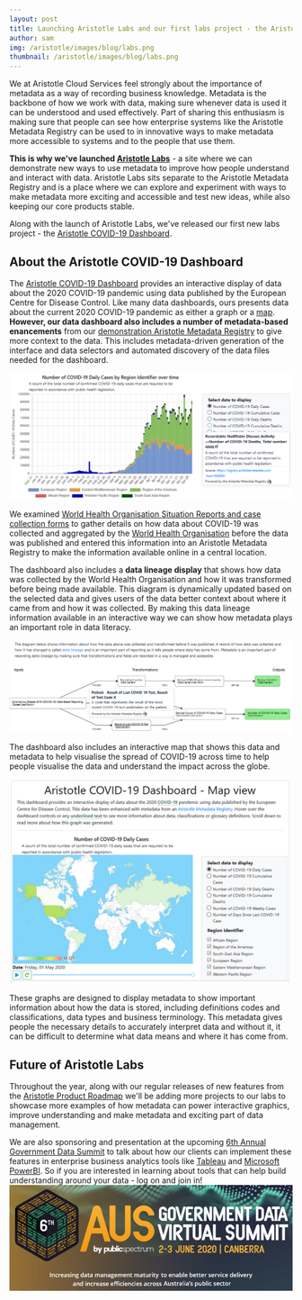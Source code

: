 ```yaml
---
layout: post
title: Launching Aristotle Labs and our first labs project - the Aristotle COVID-19 Dashboard
author: sam
img: /aristotle/images/blog/labs.png
thumbnail: /aristotle/images/blog/labs.png
---
```


We at Aristotle Cloud Services feel strongly about the importance of metadata as a way of recording business knowledge. Metadata is the backbone of how we work with data, making sure whenever data is used it can be understood and used effectively. Part of sharing this enthusiasm is making sure that people can see how enterprise systems like the Aristotle Metadata Registry can be used to in innovative ways to make metadata more accessible to systems and to the people that use them.

**This is why we've launched [Aristotle Labs](https://labs.aristotlemetadata.com)** - a site where we can demonstrate new ways to use metadata to improve how people understand and interact with data. Aristotle Labs sits separate to the Aristotle Metadata Registry and is a place where we can explore and experiment with ways to make metadata more exciting and accessible and test new ideas, while also keeping our core products stable.

Along with the launch of Aristotle Labs, we've released our first new labs project - the [Aristotle COVID-19 Dashboard](https://labs.aristotlemetadata.com/#/covid/graph).

## About the Aristotle COVID-19 Dashboard 

The [Aristotle COVID-19 Dashboard](https://labs.aristotlemetadata.com/#/covid/graph) provides an interactive display of data about the 2020 COVID-19 pandemic using data published by the European Centre for Disease Control. 
Like many data dashboards, ours presents data about the current 2020 COVID-19 pandemic as either a graph or a [map](https://labs.aristotlemetadata.com/#/covid/map). **However, our data dashboard also includes a number of metadata-based enancements** from our [demonstration Aristotle Metadata Registry](https://registry.aristotlemetadata.com) to give more context to the data. This includes metadata-driven generation of the interface and data selectors and automated discovery of the data files needed for the dashboard.

[![Aristotle Labs preview](/aristotle/images/blog/labs-dashboard-graph.png "Labs graph example")](https://labs.aristotlemetadata.com/#/covid/draph)

We examined [World Health Organisation Situation Reports and case collection forms](https://www.who.int/emergencies/diseases/novel-coronavirus-2019/situation-reports) to gather details on how data about COVID-19 was collected and aggregated by the [World Health Organisation](https://who.int) before the data was published and entered this information into an Aristotle Metadata Registry to make the information available online in a central location.

The dashboard also includes a **data lineage display** that shows how data was collected by the World Health Organisation and how it was transformed before being made available. This diagram is dynamically updated based on the selected data and gives users of the data better context about where it came from and how it was collected. By making this data lineage information available in an interactive way we can show how metadata plays an important role in data literacy.

![Aristotle Labs preview](/aristotle/images/blog/labs-dashboard-example-subway.png "Tooltip example")

The dashboard also includes an interactive map that shows this data and metadata to help visualise the spread of COVID-19 across time to help people visualise the data and understand the impact across the globe.

[![Aristotle Labs preview](/aristotle/images/blog/labs-dashboard-map.png "Labs maps examples")](https://labs.aristotlemetadata.com/#/covid/map)

These graphs are designed to display metadata to show important information about how the data is stored, including definitions codes and classifications, data types and business terminology. This metadata gives people the necessary details to accurately interpret data and without it, it can be difficult to determine what data means and where it has come from.

## Future of Aristotle Labs 

Throughout the year, along with our regular releases of new features from the [Aristotle Product Roadmap](/blog/2020/02/2020-aristotle-development-roadmap-meeting.html) we'll be adding more projects to our labs to showcase more examples of how metadata can power interactive graphics, improve understanding and make metadata and exciting part of data management.

We are also sponsoring and presentation at the upcoming [6th Annual Government Data Summit]([https://publicspectrum.co/events/6th-annual-government-data-summit/) to talk about how our clients can implement these features in enterprise business analytics tools like [Tableau](https://www.tableau.com/) and [Microsoft PowerBI](https://powerbi.microsoft.com/). So if you are interested in learning about tools that can help build understanding around your data - log on and join in!
[![a](/aristotle/images/blog/labs-summit.png)](https://publicspectrum.co/events/6th-annual-government-data-summit)
